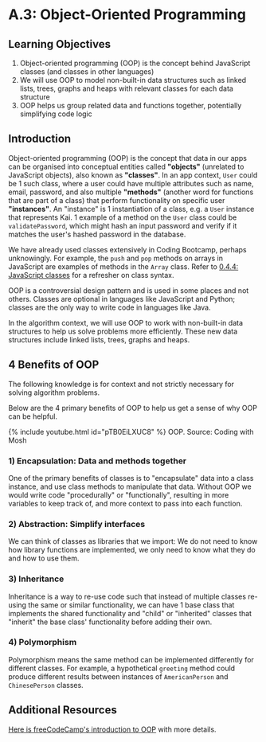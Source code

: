 # A.3: Object-Oriented Programming

## Learning Objectives

1. Object-oriented programming (OOP) is the concept behind JavaScript classes (and classes in other languages)
2. We will use OOP to model non-built-in data structures such as linked lists, trees, graphs and heaps with relevant classes for each data structure
3. OOP helps us group related data and functions together, potentially simplifying code logic

## Introduction

Object-oriented programming (OOP) is the concept that data in our apps can be organised into conceptual entities called **"objects"** (unrelated to JavaScript objects), also known as **"classes"**. In an app context, `User` could be 1 such class, where a user could have multiple attributes such as name, email, password, and also multiple **"methods"** (another word for functions that are part of a class) that perform functionality on specific user **"instances"**. An "instance" is 1 instantiation of a class, e.g. a `User` instance that represents Kai. 1 example of a method on the `User` class could be `validatePassword`, which might hash an input password and verify if it matches the user's hashed password in the database.

We have already used classes extensively in Coding Bootcamp, perhaps unknowingly. For example, the `push` and `pop` methods on arrays in JavaScript are examples of methods in the `Array` class.  Refer to [0.4.4: JavaScript classes](../0-foundations/0.4-javascript/0.4.4-classes.md) for a refresher on class syntax.

OOP is a controversial design pattern and is used in some places and not others. Classes are optional in languages like JavaScript and Python; classes are the only way to write code in languages like Java.

In the algorithm context, we will use OOP to work with non-built-in data structures to help us solve problems more efficiently. These new data structures include linked lists, trees, graphs and heaps.

## 4 Benefits of OOP

The following knowledge is for context and not strictly necessary for solving algorithm problems.

Below are the 4 primary benefits of OOP to help us get a sense of why OOP can be helpful.

{% include youtube.html id="pTB0EiLXUC8" %}
OOP. Source: Coding with Mosh

### 1) Encapsulation: Data and methods together

One of the primary benefits of classes is to "encapsulate" data into a class instance, and use class methods to manipulate that data. Without OOP we would write code "procedurally" or "functionally", resulting in more variables to keep track of, and more context to pass into each function.

### 2) Abstraction: Simplify interfaces

We can think of classes as libraries that we import: We do not need to know how library functions are implemented, we only need to know what they do and how to use them.&#x20;

### 3) Inheritance

Inheritance is a way to re-use code such that instead of multiple classes re-using the same or similar functionality, we can have 1 base class that implements the shared functionality and "child" or "inherited" classes that "inherit" the base class' functionality before adding their own.

### 4) Polymorphism

Polymorphism means the same method can be implemented differently for different classes. For example, a hypothetical `greeting` method could produce different results between instances of `AmericanPerson` and `ChinesePerson` classes.

## Additional Resources

[Here is freeCodeCamp's introduction to OOP](https://www.freecodecamp.org/news/four-pillars-of-object-oriented-programming/) with more details.
